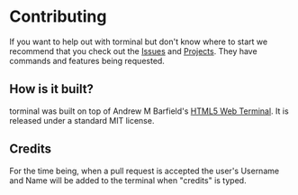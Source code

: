 # Contributing
If you want to help out with torminal but don't know where to start we recommend that you check out the [Issues](https://github.com/card100/torminal/issues) and [Projects](https://github.com/card100/torminal/projects).  They have commands and features being requested.
## How is it built?
torminal was built on top of Andrew M Barfield's [HTML5 Web Terminal](https://codepen.io/AndrewBarfield/pen/qEqWMq).  It is released under a standard MIT license.
## Credits
For the time being, when a pull request is accepted the user's Username and Name will be added to the terminal when "credits" is typed.
